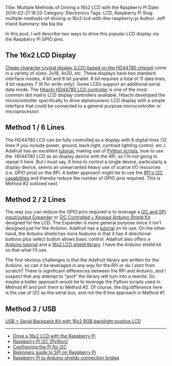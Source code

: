 Title: Multiple Methods of Driving a 16x2 LCD with the Raspberry Pi
Date: 2014-02-21 18:20
Category: Electronics
Tags: LCD, Raspberry Pi
Slug: multiple-methods-of-driving-a-16x2-lcd-with-the-raspberry-pi
Author: Jeff Irland
Summary: bla bla bla

In this post, I will describe two ways to drive this popular LCD display via the Raspberry Pi GPIO pins.

## The 16x2 LCD Display
[Cheap character crystal display (LCD) based on the HD44780 chipset][01]
come in a variety of sizes: 2x16, 4x20, etc. These displays have two standard interface modes,
4 bit and 8 bit parallel. 8 bit requires a total of 11 data lines, 4 bit requires 7 (6 for write-only).
Some LCDs support an additional serial data mode.
The [Hitachi HD44780 LCD controller][02] is one of the most common dot matrix LCD display controllers available.
Hitachi developed the microcontroller specifically to drive alphanumeric LCD display
with a simple interface that could be connected to a general purpose microcontroller or microprocessor.

## Method 1 / 6 Lines
The HD44780 LCD can be fully controlled as a display with 6 digital lines
(12 lines if you include power, ground, back-light, contrast lighting control, etc.).
Adafruit has an excellent [tutorial][03], making use of [Python scripts][04],
how to use the  HD44780 LCD as an display device with the RPi, so I'm not going to repeat it here.
But I must say, 6 lines to control a single device, particularly a display device, seems an unwarranted heavy use of scarce I/O resources (i.e. GPIO pins) on the RPi.
A better approach might be to use the [RPi's I2C capabilities][05]
and thereby reduce the number of GPIO pins required.
This is Method #2 outlined next.

## Method 2 / 2 Lines
The way you can reduce the GPIO pins required is to leverage a [I2C and SPI input/output Expander][06]
or [I2C Controlled + Keypad Arduino Shield Kit][07] designed for the LCD.
The Expander is more general purpose since it isn't designed just for the Arduino.
Adafruit has a [tutorial][08] on its use. On the other hand,
the Arduino shield has more features in that it has 4 directional buttons plus select button allows basic control.
Adafruit also offers a [Arduino tutorial][09] and a [16x2 LCD shield library][10].
I have the Arduino shield kit so that what I'll use.

The first obvious challenges is that the Adafruit library are written for the Arduino,
so can it be leveraged in any way for the RPi or do I start from scratch?
There is significant differences between the RPi and Arduino,
and I suspect that any attempt to "port" the library will turn into a rewrite.
So maybe a better approach would be to leverage the Python scripts used in Method #1 and port them to Method #2.
Of course, the big difference here is the use of I2C as the serial bus, and not the 6 line approach in Method #1.

## Method 3 / USB
[USB + Serial Backpack Kit with 16x2 RGB backlight positive LCD](http://www.adafruit.com/products/782)

------

* [Drive a 16x2 LCD with the Raspberry Pi](http://learn.adafruit.com/drive-a-16x2-lcd-directly-with-a-raspberry-pi)
* [Raspberry Pi I2C (Python)](http://www.instructables.com/id/Raspberry-Pi-I2C-Python/?ALLSTEPS)
* [Configuring the Pi for I2C](http://learn.adafruit.com/using-the-bmp085-with-raspberry-pi/configuring-the-pi-for-i2c)
* [Beginners guide to SPI on Raspberry Pi](http://www.bitwizard.nl/wiki/index.php/Beginners_guide_to_SPI_on_Raspberry_Pi)
* [Raspberry Pi to Arduino shields connection bridge](http://www.cooking-hacks.com/index.php/documentation/tutorials/raspberry-pi-to-arduino-shields-connection-bridge)



[01]:http://iamsuhasm.wordpress.com/tutsproj/using-lcds/
[02]:http://en.wikipedia.org/wiki/Hitachi_HD44780_LCD_controller
[03]:http://learn.adafruit.com/drive-a-16x2-lcd-directly-with-a-raspberry-pi
[04]:https://github.com/adafruit/Adafruit-Raspberry-Pi-Python-Code
[05]:http://jeffskinnerbox.wordpress.com/2012/12/05/drive-a-16x2-lcd-with-the-raspberry-pi/
[06]:https://www.adafruit.com/products/292
[07]:https://www.adafruit.com/products/715
[08]:http://learn.adafruit.com/i2c-spi-lcd-backpack
[09]:http://learn.adafruit.com/rgb-lcd-shield
[10]:https://github.com/adafruit/Adafruit-RGB-LCD-Shield-Library
